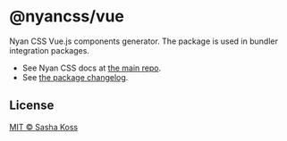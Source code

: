 # @nyancss/vue

Nyan CSS Vue.js components generator. The package is used in bundler integration packages.

- See Nyan CSS docs at [the main repo](https://github.com/nyancss/nyancss).
- See [the package changelog](./CHANGELOG.md).

## License

[MIT © Sasha Koss](https://kossnocorp.mit-license.org/)
